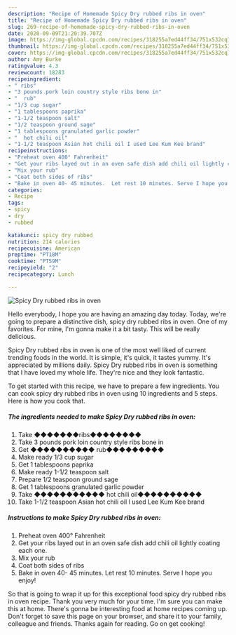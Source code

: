```yaml
---
description: "Recipe of Homemade Spicy Dry rubbed ribs in oven"
title: "Recipe of Homemade Spicy Dry rubbed ribs in oven"
slug: 269-recipe-of-homemade-spicy-dry-rubbed-ribs-in-oven
date: 2020-09-09T21:20:39.707Z
image: https://img-global.cpcdn.com/recipes/318255a7ed44ff34/751x532cq70/spicy-dry-rubbed-ribs-in-oven-recipe-main-photo.jpg
thumbnail: https://img-global.cpcdn.com/recipes/318255a7ed44ff34/751x532cq70/spicy-dry-rubbed-ribs-in-oven-recipe-main-photo.jpg
cover: https://img-global.cpcdn.com/recipes/318255a7ed44ff34/751x532cq70/spicy-dry-rubbed-ribs-in-oven-recipe-main-photo.jpg
author: Amy Burke
ratingvalue: 4.3
reviewcount: 18283
recipeingredient:
- " ribs"
- "3 pounds pork loin country style ribs bone in"
- "  rub"
- "1/3 cup sugar"
- "1 tablespoons paprika"
- "1-1/2 teaspoon salt"
- "1/2 teaspoon ground sage"
- "1 tablespoons granulated garlic powder"
- "  hot chili oil"
- "1-1/2 teaspoon Asian hot chili oil I used Lee Kum Kee brand"
recipeinstructions:
- "Preheat oven 400° Fahrenheit"
- "Get your ribs layed out in an oven safe dish add chili oil lightly coating each one."
- "Mix your rub"
- "Coat both sides of ribs"
- "Bake in oven 40- 45 minutes.  Let rest 10 minutes. Serve I hope you enjoy!"
categories:
- Recipe
tags:
- spicy
- dry
- rubbed

katakunci: spicy dry rubbed 
nutrition: 214 calories
recipecuisine: American
preptime: "PT18M"
cooktime: "PT59M"
recipeyield: "2"
recipecategory: Lunch

---
```



![Spicy Dry rubbed ribs in oven](https://img-global.cpcdn.com/recipes/318255a7ed44ff34/751x532cq70/spicy-dry-rubbed-ribs-in-oven-recipe-main-photo.jpg)

Hello everybody, I hope you are having an amazing day today. Today, we're going to prepare a distinctive dish, spicy dry rubbed ribs in oven. One of my favorites. For mine, I'm gonna make it a bit tasty. This will be really delicious.



Spicy Dry rubbed ribs in oven is one of the most well liked of current trending foods in the world. It is simple, it's quick, it tastes yummy. It's appreciated by millions daily. Spicy Dry rubbed ribs in oven is something that I have loved my whole life. They're nice and they look fantastic.


To get started with this recipe, we have to prepare a few ingredients. You can cook spicy dry rubbed ribs in oven using 10 ingredients and 5 steps. Here is how you cook that.

<!--inarticleads1-->

##### The ingredients needed to make Spicy Dry rubbed ribs in oven:

1. Take  ◆◆◆◆◆◆◆ribs◆◆◆◆◆◆◆◆
1. Take 3 pounds pork loin country style ribs bone in
1. Get  ◆◆◆◆◆◆◆◆◆◆ rub◆◆◆◆◆◆◆◆◆
1. Make ready 1/3 cup sugar
1. Get 1 tablespoons paprika
1. Make ready 1-1/2 teaspoon salt
1. Prepare 1/2 teaspoon ground sage
1. Get 1 tablespoons granulated garlic powder
1. Take  ◆◆◆◆◆◆◆◆◆◆◆ hot chili oil◆◆◆◆◆◆◆◆◆◆
1. Take 1-1/2 teaspoon Asian hot chili oil I used Lee Kum Kee brand




<!--inarticleads2-->

##### Instructions to make Spicy Dry rubbed ribs in oven:

1. Preheat oven 400° Fahrenheit
1. Get your ribs layed out in an oven safe dish add chili oil lightly coating each one.
1. Mix your rub
1. Coat both sides of ribs
1. Bake in oven 40- 45 minutes.  Let rest 10 minutes. Serve I hope you enjoy!




So that is going to wrap it up for this exceptional food spicy dry rubbed ribs in oven recipe. Thank you very much for your time. I'm sure you can make this at home. There's gonna be interesting food at home recipes coming up. Don't forget to save this page on your browser, and share it to your family, colleague and friends. Thanks again for reading. Go on get cooking!
